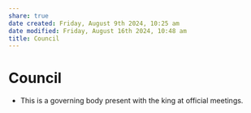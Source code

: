 ```yaml
---
share: true
date created: Friday, August 9th 2024, 10:25 am
date modified: Friday, August 16th 2024, 10:48 am
title: Council
---
```

  
# Council  
  
- This is a governing body present with the king at official meetings.